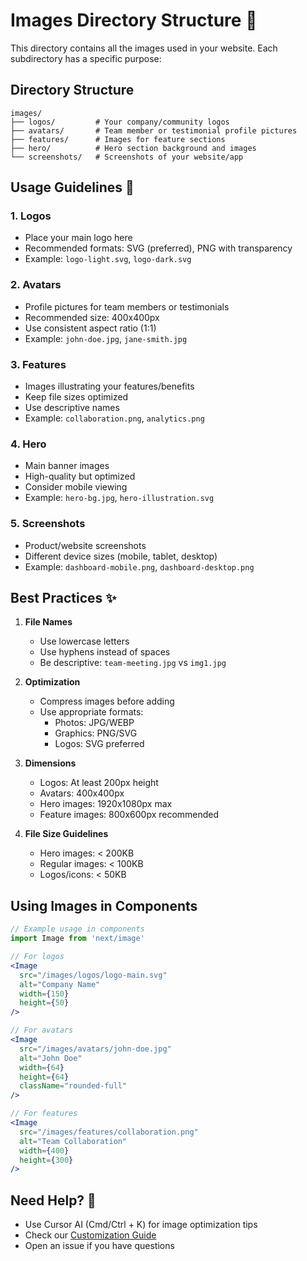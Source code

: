 # Images Directory Structure 📸

This directory contains all the images used in your website. Each subdirectory has a specific purpose:

## Directory Structure

```
images/
├── logos/         # Your company/community logos
├── avatars/       # Team member or testimonial profile pictures
├── features/      # Images for feature sections
├── hero/          # Hero section background and images
└── screenshots/   # Screenshots of your website/app
```

## Usage Guidelines 📝

### 1. Logos
- Place your main logo here
- Recommended formats: SVG (preferred), PNG with transparency
- Example: `logo-light.svg`, `logo-dark.svg`

### 2. Avatars
- Profile pictures for team members or testimonials
- Recommended size: 400x400px
- Use consistent aspect ratio (1:1)
- Example: `john-doe.jpg`, `jane-smith.jpg`

### 3. Features
- Images illustrating your features/benefits
- Keep file sizes optimized
- Use descriptive names
- Example: `collaboration.png`, `analytics.png`

### 4. Hero
- Main banner images
- High-quality but optimized
- Consider mobile viewing
- Example: `hero-bg.jpg`, `hero-illustration.svg`

### 5. Screenshots
- Product/website screenshots
- Different device sizes (mobile, tablet, desktop)
- Example: `dashboard-mobile.png`, `dashboard-desktop.png`

## Best Practices ✨

1. **File Names**
   - Use lowercase letters
   - Use hyphens instead of spaces
   - Be descriptive: `team-meeting.jpg` vs `img1.jpg`

2. **Optimization**
   - Compress images before adding
   - Use appropriate formats:
     - Photos: JPG/WEBP
     - Graphics: PNG/SVG
     - Logos: SVG preferred

3. **Dimensions**
   - Logos: At least 200px height
   - Avatars: 400x400px
   - Hero images: 1920x1080px max
   - Feature images: 800x600px recommended

4. **File Size Guidelines**
   - Hero images: < 200KB
   - Regular images: < 100KB
   - Logos/icons: < 50KB

## Using Images in Components

```jsx
// Example usage in components
import Image from 'next/image'

// For logos
<Image
  src="/images/logos/logo-main.svg"
  alt="Company Name"
  width={150}
  height={50}
/>

// For avatars
<Image
  src="/images/avatars/john-doe.jpg"
  alt="John Doe"
  width={64}
  height={64}
  className="rounded-full"
/>

// For features
<Image
  src="/images/features/collaboration.png"
  alt="Team Collaboration"
  width={400}
  height={300}
/>
```

## Need Help? 🤝

- Use Cursor AI (Cmd/Ctrl + K) for image optimization tips
- Check our [Customization Guide](../docs/CUSTOMIZATION.md)
- Open an issue if you have questions 